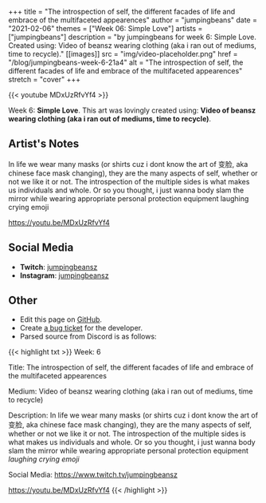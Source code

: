 +++
title =       "The introspection of self, the different facades of life and embrace of the multifaceted appearences"
author =      "jumpingbeans"
date =        "2021-02-06"
themes =      ["Week 06: Simple Love"]
artists =     ["jumpingbeans"]
description = "by jumpingbeans for week 6: Simple Love. Created using: Video of beansz wearing clothing (aka i ran out of mediums, time to recycle)."
[[images]]
              src = "img/video-placeholder.png"
              href = "/blog/jumpingbeans-week-6-21a4"
              alt = "The introspection of self, the different facades of life and embrace of the multifaceted appearences"
              stretch = "cover"
+++


{{< youtube MDxUzRfvYf4 >}}


Week 6: **Simple Love**. This art was lovingly created using: **Video of beansz wearing clothing (aka i ran out of mediums, time to recycle)**.

## Artist's Notes

In life we wear many masks (or shirts cuz i dont know the art of 变脸, aka chinese face mask changing), they are the many aspects of self, whether or not we like it or not. The introspection of the multiple sides is what makes us individuals and whole. Or so you thought, i just wanna body slam the mirror while wearing appropriate personal protection equipment laughing crying emoji

https://youtu.be/MDxUzRfvYf4

## Social Media

- **Twitch**: <a href='https://twitch.tv/jumpingbeansz' target='_blank'>jumpingbeansz</a>
- **Instagram**: <a href='https://instagram.com/jumpingbeansz' target='_blank'>jumpingbeansz</a>

## Other

- Edit this page on [GitHub](https://github.com/teaminkling/web-refresh/edit/main/content/blog/jumpingbeans-week-6-21a4.md).
- Create [a bug ticket](https://github.com/teaminkling/web-refresh/issues/new?assignees=&labels=bug&template=problem-report.md&title=) for the developer.
- Parsed source from Discord is as follows:

{{< highlight txt >}}
Week: 6

Title: The introspection of self, the different facades of life and embrace of the multifaceted appearences

Medium: Video of beansz wearing clothing (aka i ran out of mediums, time to recycle) 

Description: In life we wear many masks (or shirts cuz i dont know the art of 变脸, aka chinese face mask changing), they are the many aspects of self, whether or not we like it or not. The introspection of the multiple sides is what makes us individuals and whole. Or so you thought, i just wanna body slam the mirror while wearing appropriate personal protection equipment *laughing crying emoji*

Social Media: https://www.twitch.tv/jumpingbeansz


https://youtu.be/MDxUzRfvYf4
{{< /highlight >}}